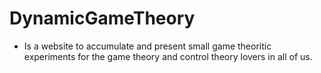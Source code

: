 # DynamicGameTheory
- Is a website to accumulate and present small game theoritic experiments for the game theory and control theory lovers in all of us.
